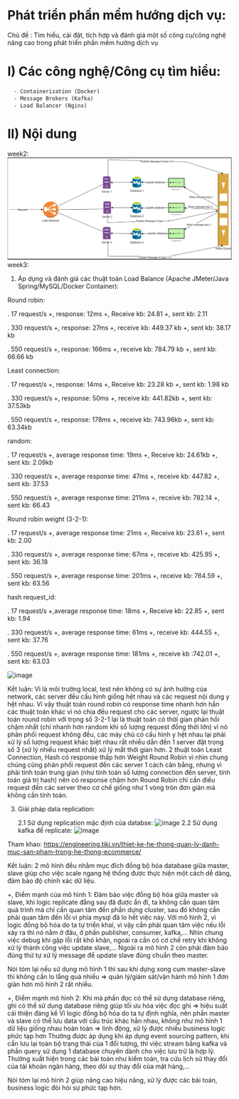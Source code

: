 # Phát triển phần mềm hướng dịch vụ:
Chủ đề :  Tìm hiểu, cài đặt, tích hợp và đánh giá một số công cụ/công nghệ nâng cao trong phát triển phần mềm hướng dịch vụ

# I) Các công nghệ/Công cụ tìm hiểu:
      - Containerization (Docker)
      - Message Brokers (Kafka)
      - Load Balancer (Nginx)
# II) Nội dung
week2:
![alt text](img.png)
week3:
1. Áp dụng và đánh giá các thuật toán Load Balance (Apache JMeter/Java Spring/MySQL/Docker Container):

  Round robin:
  
. 17 request/s
+, response: 12ms
+, Receive kb: 24.81 
+, sent kb: 2.11 

.  330 request/s 
+, response: 27ms
+, receive kb: 449.37 kb
+, sent kb: 38.17 kb

. 550 request/s 
+, response: 166ms
+, receive kb: 784.79 kb
+, sent kb: 66.66 kb

Least connection:

. 17 request/s
+, response: 14ms
+, Receive kb: 23.28 kb
+, sent kb: 1.98 kb

.  330 request/s 
+, response: 50ms
+, receive kb: 441.82kb
+, sent kb: 37.53kb

. 550 request/s
+, response: 178ms
+, receive kb: 743.96kb
+, sent kb: 63.34kb

random:

. 17 request/s
+, average response time: 19ms
+, Receive kb: 24.61kb
+, sent kb: 2.09kb

.  330 request/s 
+, average response time: 47ms
+, receive kb: 447.82
+, sent kb: 37.53

. 550 request/s 
+, average response time: 211ms
+, receive kb: 782.14
+, sent kb: 66.43

Round robin weight (3-2-1):

. 17 request/s 
+, average response time: 21ms
+, Receive kb: 23.61
+, sent kb: 2.00

.  330 request/s
+, average response time: 67ms
+, receive kb: 425.95
+, sent kb: 36.18

. 550 request/s 
+, average response time: 201ms
+, receive kb: 764.59
+, sent kb: 63.56


hash request_id:

. 17 request/s 
+,average response time: 18ms
+, Receive kb: 22.85
+, sent kb: 1.94

.  330 request/s 
+, average response time: 61ms
+, receive kb: 444.55
+, sent kb: 37.76

. 550 request/s 
+, average response time: 181ms
+, receive kb :742.01
+, sent kb: 63.03

     
   ![image](https://github.com/jnp2018/midproj-700534366/assets/40316966/2df638fc-fd61-4a4c-8de6-4b39e6e0f809)



Kết luận: Vì là môi trường local, test nên không có sự ảnh hưởng của network, các server đều cấu hình giống hệt nhau và các request nội dung y hệt nhau. Vì vậy thuật toán round robin có response time nhanh hơn hẳn các thuật toán khác vì nó chia đều request cho các server, ngược lại thuật toán round robin với trọng số 3-2-1 lại là thuật toán có thời gian phản hồi chậm nhất (chỉ nhanh hơn random khi số lượng request đồng thời lớn) vì nó phân phối request không đều, các máy chủ có cấu hình y hệt nhau lại phải xử lý số lượng request khác biệt nhau rất nhiều dẫn đến 1 server đặt trọng số 3 (xử lý nhiều request nhất) xử lý mất thời gian hơn. 2 thuật toán Least Connection, Hash có response thấp hơn Weight Round Robin vì nhìn chung chúng cũng phân phối request đến các server 1 cách cân bằng, nhưng vì phải tính toán trung gian (như tính toán số lượng connection đến server, tính toán giá trị hash) nên có response chậm hơn Round Robin chỉ cần điều request đến các server theo cơ chế giống như 1 vòng tròn đơn giản mà không cần tính toán.


3. Giải pháp data replication:

   2.1 Sử dụng replication mặc định của databse:
   ![image](https://github.com/jnp2018/midproj-700534366/assets/40316966/a2f61789-e4bf-4ee2-964d-866decddcba3)
   2.2 Sử dụng kafka để replicate:
   ![image](https://github.com/jnp2018/midproj-700534366/assets/40316966/2e31d210-6edd-4996-a2a9-e5e06ab8dccc)


Tham khao: https://engineering.tiki.vn/thiet-ke-he-thong-quan-ly-danh-muc-san-pham-trong-he-thong-ecommerce/ 


   Kết luận:
2 mô hình đều nhằm mục đích đồng bộ hóa database giữa master, slave giúp cho việc scale ngang hệ thống được thực hiện một cách dễ dàng, đảm bảo độ chính xác dữ liệu.

+, Điểm mạnh của mô hình 1:
Đảm bảo việc đồng bộ hóa giữa master và slave, khi logic replicate đằng sau đã được ẩn đi, ta không cần quan tâm quá trình mà chỉ cần quan tâm đến phần dựng cluster, sau đó không cần phải quan tâm đến lỗi vì phía mysql đã lo hết việc này.
Với mô hình 2, vì logic đồng bộ hóa do ta tự triển khai, vì vậy cần phải quan tâm việc nếu lỗi xảy ra thì nó nằm ở đâu, ở phần publisher, consumer, kafka,... Nhìn chung việc debug khi gặp lỗi rất khó khăn, ngoài ra cần có cơ chế retry khi không xử lý thành công việc update slave,... Ngoài ra mô hình 2 còn phải đảm bảo đúng thứ tự xử lý message để update slave đúng chuẩn theo master.

Nói tóm lại nếu sử dụng mô hình 1 thì sau khi dựng xong cụm master-slave thì không cần lo lắng quá nhiều => quản lý/giám sát/vận hành mô hình 1 đơn giản hơn mô hình 2 rất nhiều.

+, Điểm mạnh mô hình 2:
Khi mà phần đọc có thể sử dụng database riêng, ghi có thể sử dụng database riêng giúp tối ưu hóa việc đọc ghi => hiệu suất cải thiện đáng kể
Vì logic đồng bộ hóa do ta tự định nghĩa, nên phần master và slave có thể lưu data với cấu trúc khác hẳn nhau, không như mô hình 1 dữ liệu giống nhau hoàn toàn => linh động, xử lý được nhiều business logic phức tạp hơn
Thường được áp dụng khi áp dụng event sourcing pattern, khi cần lưu lại toàn bộ trạng thái của 1 đối tượng, thì việc stream bằng kafka và phần query sử dụng 1 database chuyên dành cho việc lưu trữ là hợp lý. Thường xuất hiện trong các bài toán như kiểm toán, tra cứu lịch sử thay đổi của tài khoản ngân hàng, theo dõi sự thay đổi của mặt hàng,...

Nói tóm lại mô hình 2 giúp nâng cao hiệu năng, xử lý được các bài toán, business logic đòi hỏi sự phức tạp hơn. 



